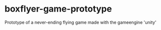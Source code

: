 # boxflyer-game-prototype
Prototype of a never-ending flying game
made with the gameengine 'unity'

